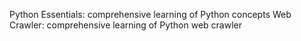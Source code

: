 Python Essentials: comprehensive learning of Python concepts
Web Crawler: comprehensive learning of Python web crawler 
